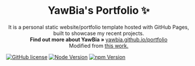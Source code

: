 <!-- PROJECT LOGO -->
<br />
<p align="center">
  <h1 align="center">YawBia's Portfolio ✨</h1>

  <p align="center">
    It is a personal static website/portfolio template hosted with GitHub Pages, built to showcase my recent projects.
    <br />
    <strong>Find out more about YawBia » </strong>
    <a href="https://yawbia.github.io/portfolio"> yawbia.github.io/portfolio</a>
    <br />
    Modified from <a href="https://github.com/hashirshoaeb/portfolio"> this work.</a>
    <br />
  </p>
</p>

[![GitHub license](https://img.shields.io/github/license/hashirshoaeb/portfolio?style=for-the-badge)](https://github.com/hashirshoaeb/portfolio/blob/master/LICENSE)
[![Node Version](https://img.shields.io/static/v1?label=Node&message=16.16.0&color=026e00&style=for-the-badge)](https://nodejs.org)
[![npm Version](https://img.shields.io/static/v1?label=npm&message=8.11.0&color=cb0000&style=for-the-badge)](https://nodejs.org)

